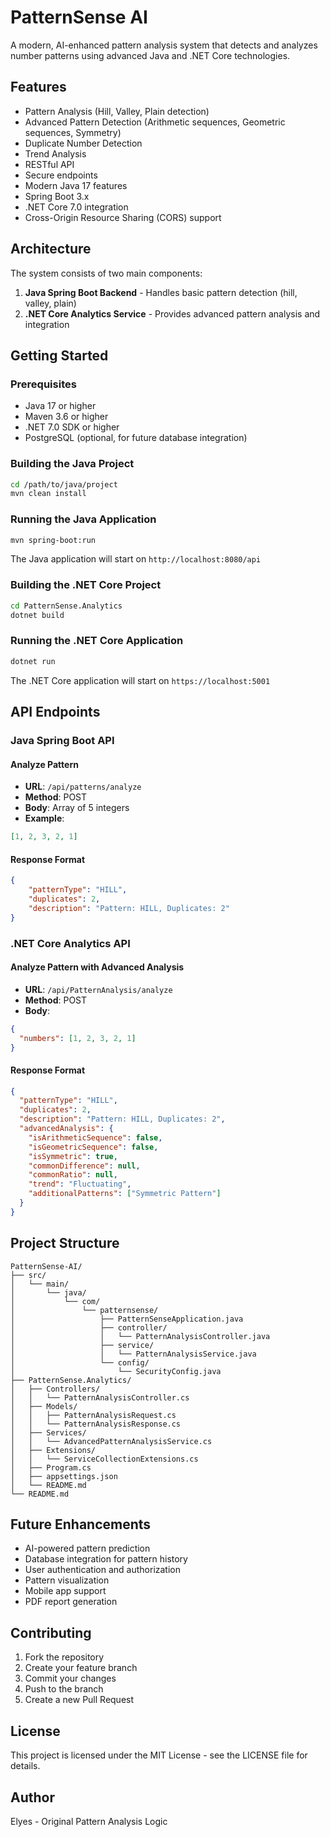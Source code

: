 # PatternSense AI

A modern, AI-enhanced pattern analysis system that detects and analyzes number patterns using advanced Java and .NET Core technologies.

## Features

- Pattern Analysis (Hill, Valley, Plain detection)
- Advanced Pattern Detection (Arithmetic sequences, Geometric sequences, Symmetry)
- Duplicate Number Detection
- Trend Analysis
- RESTful API
- Secure endpoints
- Modern Java 17 features
- Spring Boot 3.x
- .NET Core 7.0 integration
- Cross-Origin Resource Sharing (CORS) support

## Architecture

The system consists of two main components:

1. **Java Spring Boot Backend** - Handles basic pattern detection (hill, valley, plain)
2. **.NET Core Analytics Service** - Provides advanced pattern analysis and integration

## Getting Started

### Prerequisites

- Java 17 or higher
- Maven 3.6 or higher
- .NET 7.0 SDK or higher
- PostgreSQL (optional, for future database integration)

### Building the Java Project

```bash
cd /path/to/java/project
mvn clean install
```

### Running the Java Application

```bash
mvn spring-boot:run
```

The Java application will start on `http://localhost:8080/api`

### Building the .NET Core Project

```bash
cd PatternSense.Analytics
dotnet build
```

### Running the .NET Core Application

```bash
dotnet run
```

The .NET Core application will start on `https://localhost:5001`

## API Endpoints

### Java Spring Boot API

#### Analyze Pattern
- **URL**: `/api/patterns/analyze`
- **Method**: POST
- **Body**: Array of 5 integers
- **Example**:
```json
[1, 2, 3, 2, 1]
```

#### Response Format
```json
{
    "patternType": "HILL",
    "duplicates": 2,
    "description": "Pattern: HILL, Duplicates: 2"
}
```

### .NET Core Analytics API

#### Analyze Pattern with Advanced Analysis
- **URL**: `/api/PatternAnalysis/analyze`
- **Method**: POST
- **Body**:
```json
{
  "numbers": [1, 2, 3, 2, 1]
}
```

#### Response Format
```json
{
  "patternType": "HILL",
  "duplicates": 2,
  "description": "Pattern: HILL, Duplicates: 2",
  "advancedAnalysis": {
    "isArithmeticSequence": false,
    "isGeometricSequence": false,
    "isSymmetric": true,
    "commonDifference": null,
    "commonRatio": null,
    "trend": "Fluctuating",
    "additionalPatterns": ["Symmetric Pattern"]
  }
}
```

## Project Structure

```
PatternSense-AI/
├── src/
│   └── main/
│       └── java/
│           └── com/
│               └── patternsense/
│                   ├── PatternSenseApplication.java
│                   ├── controller/
│                   │   └── PatternAnalysisController.java
│                   ├── service/
│                   │   └── PatternAnalysisService.java
│                   └── config/
│                       └── SecurityConfig.java
├── PatternSense.Analytics/
│   ├── Controllers/
│   │   └── PatternAnalysisController.cs
│   ├── Models/
│   │   ├── PatternAnalysisRequest.cs
│   │   └── PatternAnalysisResponse.cs
│   ├── Services/
│   │   └── AdvancedPatternAnalysisService.cs
│   ├── Extensions/
│   │   └── ServiceCollectionExtensions.cs
│   ├── Program.cs
│   ├── appsettings.json
│   └── README.md
└── README.md
```

## Future Enhancements

- AI-powered pattern prediction
- Database integration for pattern history
- User authentication and authorization
- Pattern visualization
- Mobile app support
- PDF report generation

## Contributing

1. Fork the repository
2. Create your feature branch
3. Commit your changes
4. Push to the branch
5. Create a new Pull Request

## License

This project is licensed under the MIT License - see the LICENSE file for details.

## Author

Elyes - Original Pattern Analysis Logic 